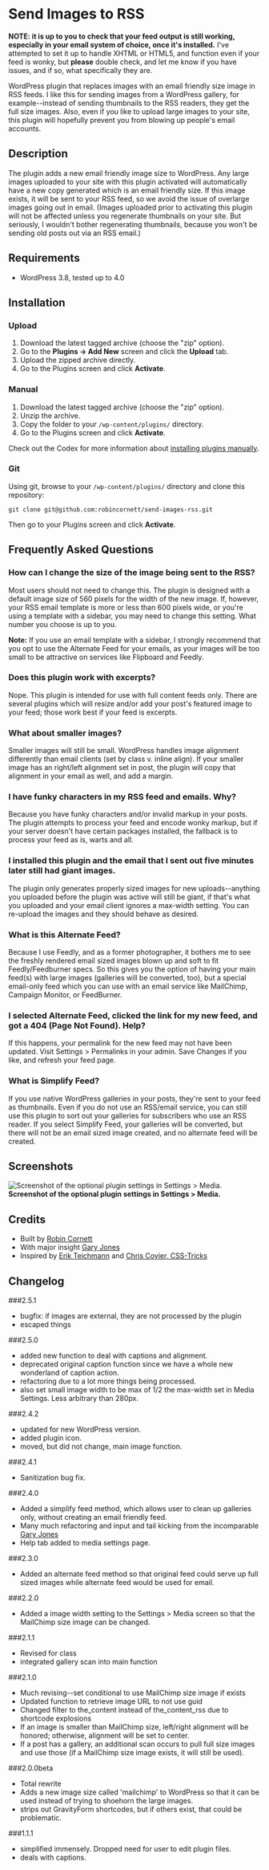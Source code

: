 # Send Images to RSS

__NOTE: it is up to you to check that your feed output is still working, especially in your email system of choice, once it's installed.__ I've attempted to set it up to handle XHTML or HTML5, and function even if your feed is wonky, but __please__ double check, and let me know if you have issues, and if so, what specifically they are.

WordPress plugin that replaces images with an email friendly size image in RSS feeds. I like this for sending images from a WordPress gallery, for example--instead of sending thumbnails to the RSS readers, they get the full size images. Also, even if you like to upload large images to your site, this plugin will hopefully prevent you from blowing up people's email accounts.

## Description

The plugin adds a new email friendly image size to WordPress. Any large images uploaded to your site with this plugin activated will automatically have a new copy generated which is an email friendly size. If this image exists, it will be sent to your RSS feed, so we avoid the issue of overlarge images going out in email. (Images uploaded prior to activating this plugin will not be affected unless you regenerate thumbnails on your site. But seriously, I wouldn't bother regenerating thumbnails, because you won't be sending old posts out via an RSS email.)

## Requirements
* WordPress 3.8, tested up to 4.0

## Installation

### Upload

1. Download the latest tagged archive (choose the "zip" option).
2. Go to the __Plugins -> Add New__ screen and click the __Upload__ tab.
3. Upload the zipped archive directly.
4. Go to the Plugins screen and click __Activate__.

### Manual

1. Download the latest tagged archive (choose the "zip" option).
2. Unzip the archive.
3. Copy the folder to your `/wp-content/plugins/` directory.
4. Go to the Plugins screen and click __Activate__.

Check out the Codex for more information about [installing plugins manually](http://codex.wordpress.org/Managing_Plugins#Manual_Plugin_Installation).

### Git

Using git, browse to your `/wp-content/plugins/` directory and clone this repository:

`git clone git@github.com:robincornett/send-images-rss.git`

Then go to your Plugins screen and click __Activate__.

## Frequently Asked Questions

### How can I change the size of the image being sent to the RSS?

Most users should not need to change this. The plugin is designed with a default image size of 560 pixels for the width of the new image. If, however, your RSS email template is more or less than 600 pixels wide, or you're using a template with a sidebar, you may need to change this setting. What number you choose is up to you.

__Note:__ If you use an email template with a sidebar, I strongly recommend that you opt to use the Alternate Feed for your emails, as your images will be too small to be attractive on services like Flipboard and Feedly.

### Does this plugin work with excerpts?

Nope. This plugin is intended for use with full content feeds only. There are several plugins which will resize and/or add your post's featured image to your feed; those work best if your feed is excerpts.

### What about smaller images?

Smaller images will still be small. WordPress handles image alignment differently than email clients (set by class v. inline align). If your smaller image has an right/left alignment set in post, the plugin will copy that alignment in your email as well, and add a margin.

### I have funky characters in my RSS feed and emails. Why?

Because you have funky characters and/or invalid markup in your posts. The plugin attempts to process your feed and encode wonky markup, but if your server doesn't have certain packages installed, the fallback is to process your feed as is, warts and all.

### I installed this plugin and the email that I sent out five minutes later still had giant images.

The plugin only generates properly sized images for new uploads--anything you uploaded before the plugin was active will still be giant, if that's what you uploaded and your email client ignores a max-width setting. You can re-upload the images and they should behave as desired.

### What is this Alternate Feed?

Because I use Feedly, and as a former photographer, it bothers me to see the freshly rendered email sized images blown up and soft to fit Feedly/Feedburner specs. So this gives you the option of having your main feed(s) with large images (galleries will be converted, too), but a special email-only feed which you can use with an email service like MailChimp, Campaign Monitor, or FeedBurner.

### I selected Alternate Feed, clicked the link for my new feed, and got a 404 (Page Not Found). Help?

If this happens, your permalink for the new feed may not have been updated. Visit Settings > Permalinks in your admin. Save Changes if you like, and refresh your feed page.

### What is Simplify Feed?

If you use native WordPress galleries in your posts, they're sent to your feed as thumbnails. Even if you do not use an RSS/email service, you can still use this plugin to sort out your galleries for subscribers who use an RSS reader. If you select Simplify Feed, your galleries will be converted, but there will not be an email sized image created, and no alternate feed will be created.

## Screenshots ##
![Screenshot of the optional plugin settings in Settings > Media.](https://github.com/robincornett/send-images-rss/blob/develop/assets/screenshot-1.png)  
__Screenshot of the optional plugin settings in Settings > Media.__

## Credits

* Built by [Robin Cornett](http://robincornett.com/)
* With major insight [Gary Jones](http://gamajo.com)
* Inspired by [Erik Teichmann](http://www.eriktdesign.com/) and [Chris Coyier, CSS-Tricks](http://css-tricks.com/dealing-content-images-email/)

## Changelog

###2.5.1
* bugfix: if images are external, they are not processed by the plugin
* escaped things

###2.5.0
* added new function to deal with captions and alignment.
* deprecated original caption function since we have a whole new wonderland of caption action.
* refactoring due to a lot more things being processed.
* also set small image width to be max of 1/2 the max-width set in Media Settings. Less arbitrary than 280px.

###2.4.2
* updated for new WordPress version.
* added plugin icon.
* moved, but did not change, main image function.

###2.4.1
* Sanitization bug fix.

###2.4.0
* Added a simplify feed method, which allows user to clean up galleries only, without creating an email friendly feed.
* Many much refactoring and input and tail kicking from the incomparable [Gary Jones](http://gamajo.com)
* Help tab added to media settings page.

###2.3.0
* Added an alternate feed method so that original feed could serve up full sized images while alternate feed would be used for email.

###2.2.0
* Added a image width setting to the Settings > Media screen so that the MailChimp size image can be changed.

###2.1.1
* Revised for class
* integrated gallery scan into main function

###2.1.0
* Much revising--set conditional to use MailChimp size image if exists
* Updated function to retrieve image URL to not use guid
* Changed filter to the_content instead of the_content_rss due to shortcode explosions
* If an image is smaller than MailChimp size, left/right alignment will be honored; otherwise, alignment will be set to center.
* If a post has a gallery, an additional scan occurs to pull full size images and use those (if a MailChimp size image exists, it will still be used).

###2.0.0beta
* Total rewrite
* Adds a new image size called 'mailchimp' to WordPress so that it can be used instead of trying to shoehorn the large images.
* strips out GravityForm shortcodes, but if others exist, that could be problematic.

###1.1.1
* simplified immensely. Dropped need for user to edit plugin files.
* deals with captions.